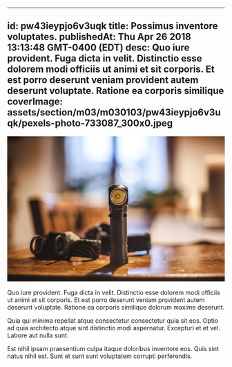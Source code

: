 
---
id: pw43ieypjo6v3uqk
title: Possimus inventore voluptates.
publishedAt: Thu Apr 26 2018 13:13:48 GMT-0400 (EDT)
desc: Quo iure provident. Fuga dicta in velit. Distinctio esse dolorem modi officiis ut animi et sit corporis. Et est porro deserunt veniam provident autem deserunt voluptate. Ratione ea corporis similique
coverImage: assets/section/m03/m030103/pw43ieypjo6v3uqk/pexels-photo-733087_300x0.jpeg
---

![image from pexels.com](assets/section/m03/m030103/pw43ieypjo6v3uqk/pexels-photo-733087.jpeg)

Quo iure provident. Fuga dicta in velit. Distinctio esse dolorem modi officiis ut animi et sit corporis. Et est porro deserunt veniam provident autem deserunt voluptate. Ratione ea corporis similique dolorum maxime deserunt.
 
Quia qui minima repellat atque consectetur consectetur quia sit eos. Optio ad quia architecto atque sint distinctio modi aspernatur. Excepturi et et vel. Labore aut nulla sunt.
 
Est nihil ipsam praesentium culpa itaque doloribus inventore eos. Quis sint natus nihil est. Sunt et sunt sunt voluptatem corrupti perferendis.

